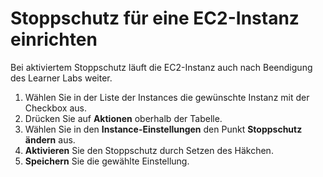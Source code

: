 # Stoppschutz für eine EC2-Instanz einrichten

Bei aktiviertem Stoppschutz läuft die EC2-Instanz auch nach Beendigung des Learner Labs weiter.

1. Wählen Sie in der Liste der Instances die gewünschte Instanz mit der Checkbox aus.
1. Drücken Sie auf **Aktionen** oberhalb der Tabelle.
1. Wählen Sie in den **Instance-Einstellungen** den Punkt **Stoppschutz ändern** aus.
1. **Aktivieren** Sie den Stoppschutz durch Setzen des Häkchen.
1. **Speichern** Sie die gewählte Einstellung.